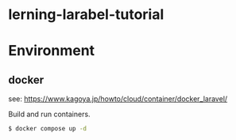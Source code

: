 # lerning-larabel-tutorial

# Environment

## docker

see: https://www.kagoya.jp/howto/cloud/container/docker_laravel/

Build and run containers.

```bash
$ docker compose up -d
```
